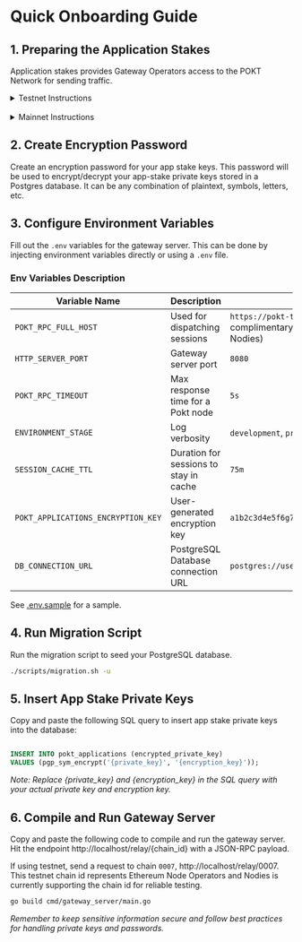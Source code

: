 # Quick Onboarding Guide

## 1. Preparing the Application Stakes
Application stakes provides Gateway Operators access to the POKT Network for sending traffic.
<details>
<summary>Testnet Instructions</summary>
<ol>
    <li>Generate 5 accounts (wallets) through the <a href="https://wallet.testnet.pokt.network">testnet wallet URL</a></li>
    <li>Distribute POKT to all the wallets generated through the <a href="https://faucet.pokt.network/">testnet faucet</a></li>
    <li>Stake each account into the network as an application stake with the chain id `0007` (a test chain that represents ETH Network). 
    <li>You can use our <a href="https://pokt-testnet-rpc.nodies.org">application stake script</a> to simplify the process if you don't have access to the staking CLI or the commands.</li>
</ol>
<hr>
Staking application stakes too complicated for you? 

No worries, we prestaked some shared applications stakes into POKT Testnet to help you get onboarded quicker. Please do not submit stake transactions to avoid disruption for other gateway operator testers as the applications are already staked on your behalf in the correct chain

All application  are staked into chain 0007 with 10M POKT.

<ul>
<li>1d06f04dcf5199a7f93f625d4fa507c2e0aca2f94fa3ebc2022c5e589406a9133d7ec4fef2ef676b340ce1df6ec5d0264ce1f40fae7fe9e07c415fa06fc1ffd6</li>
<li>2d0f9aab4396662db2a27d3388a1602e8081a49cb159471fdf4ef8aad4f9d120a1183ac69c10bf7f5df942b687b50a206fb1c54c66687c04c7710daed5f1e7a3</li>
<li>1e33f2948223e6655d4e10f462ad48203e18e81865098f4c15153ba4027f2fa4822fbcb6a0f485b9c61d1e84e976cb75214edc3e388b733e3ca4d5b80671cb4f</li>
<li>0bcdf221fb73f54a4acf4e61008a80c62ad155500846d99fd9cd190b46a9cf22157e1212fad906ac98bbf5a6b6ae50910ebd83e3fe789d3e4bd7f711abcd4ed1</li>
<li>20bf258e9e9632a9c627bfd328be87e0ecd6f14eeb7c7dc2382048c3063d3c08ec25b1aad594814f2a046cd2e89579992ecbba0951fec2d0f4b6ef1ba16fa8b9</li>
</ul>

</details>

<br> 
<details>
<summary>Mainnet Instructions</summary>
Application stakes in Morse are permissioned, therefore you must receive application stakes through the Pocket Network Foundation. If you are an authorized gateway operator, the Foundation will assist you in receiving the application stakes private keys.
</details>


## 2. Create Encryption Password
Create an encryption password for your app stake keys. This password will be used to encrypt/decrypt your app-stake private keys stored in a Postgres database. It can be any combination of plaintext, symbols, letters, etc.

## 3. Configure Environment Variables
Fill out the `.env` variables for the gateway server. This can be done by injecting environment variables directly or using a `.env` file.

### Env Variables Description
| Variable Name                      | Description                            | Example Value                                                                                     |
|------------------------------------|----------------------------------------|---------------------------------------------------------------------------------------------------|
| `POKT_RPC_FULL_HOST`               | Used for dispatching sessions          | `https://pokt-testnet-rpc.nodies.org` (a complimentary testnet dispatcher URL provided by Nodies) |
| `HTTP_SERVER_PORT`                 | Gateway server port                    | `8080`                                                                                            |
| `POKT_RPC_TIMEOUT`                 | Max response time for a Pokt node      | `5s`                                                                                              |
| `ENVIRONMENT_STAGE`                | Log verbosity                          | `development`, `production`                                                                       |
| `SESSION_CACHE_TTL`                | Duration for sessions to stay in cache | `75m`                                                                                             |
| `POKT_APPLICATIONS_ENCRYPTION_KEY` | User-generated encryption key          | `a1b2c3d4e5f6g7h8i9j0k1l2m3n4o5p6`                                                                |
| `DB_CONNECTION_URL`                | PostgreSQL Database connection URL     | `postgres://user:password@localhost:5432/postgres`                                                |

See [.env.sample](..%2F.env.sample) for a sample.

## 4. Run Migration Script
Run the migration script to seed your PostgreSQL database.
```sh
./scripts/migration.sh -u
```

## 5. Insert App Stake Private Keys
Copy and paste the following SQL query to insert app stake private keys into the database:

```sql

INSERT INTO pokt_applications (encrypted_private_key)
VALUES (pgp_sym_encrypt('{private_key}', '{encryption_key}'));
```
_Note: Replace {private_key} and {encryption_key} in the SQL query with your actual private key and encryption key._

## 6. Compile and Run Gateway Server
Copy and paste the following code to compile and run the gateway server. Hit the endpoint http://localhost/relay/{chain_id} with a JSON-RPC payload.

If using testnet, send a request to chain `0007`, http://localhost/relay/0007. This testnet chain id represents Ethereum Node Operators and Nodies is currently supporting the chain id for reliable testing.

```sh
go build cmd/gateway_server/main.go
```
_Remember to keep sensitive information secure and follow best practices for handling private keys and passwords._